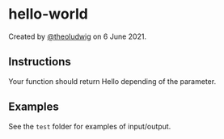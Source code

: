 # hello-world

Created by [@theoludwig](https://github.com/theoludwig) on 6 June 2021.

## Instructions

Your function should return Hello depending of the parameter.

## Examples

See the `test` folder for examples of input/output.
